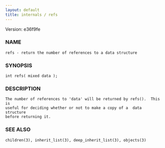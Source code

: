 ```yaml
---
layout: default
title: internals / refs
---
```


Version: e36f9fe




### NAME
    refs - return the number of references to a data structure


### SYNOPSIS
    int refs( mixed data );


### DESCRIPTION
    The number of references to 'data' will be returned by refs().  This is
    useful for deciding whether or not to make a copy of a  data  structure
    before returning it.


### SEE ALSO
    children(3), inherit_list(3), deep_inherit_list(3), objects(3)



